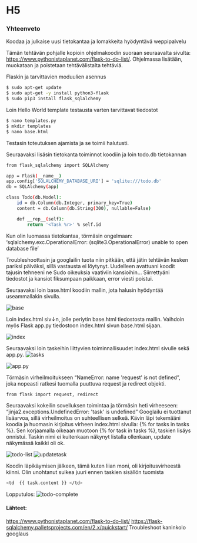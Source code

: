 # H5
### Yhteenveto

Koodaa ja julkaise uusi tietokantaa ja lomakkeita hyödyntävä weppipalvelu

Tämän tehtävän pohjalle kopioin ohjelmakoodin suoraan seuraavalta sivulta: https://www.pythonistaplanet.com/flask-to-do-list/. Ohjelmassa lisätään, muokataan ja poistetaan tehtävälistalta tehtäviä. 

Flaskin ja tarvittavien moduulien asennus
```bash
$ sudo apt-get update
$ sudo apt-get -y install python3-flask
$ sudo pip3 install flask_sqlalchemy
```

Loin Hello World template testausta varten tarvittavat tiedostot
```bash
$ nano templates.py
$ mkdir templates
$ nano base.html
```
Testasin toteutuksen ajamista ja se toimii halutusti.

Seuraavaksi lisäsin tietokanta toiminnot koodiin ja loin todo.db tietokannan
```bash
from flask_sqlalchemy import SQLAlchemy

app = Flask(__name__)
app.config['SQLALCHEMY_DATABASE_URI'] = 'sqlite:///todo.db'
db = SQLAlchemy(app)

class Todo(db.Model):
    id = db.Column(db.Integer, primary_key=True)
    content = db.Column(db.String(300), nullable=False)

    def __rep__(self):
        return '<Task %r>' % self.id
```
Kun olin luomassa tietokantaa, törmäsin ongelmaan:
‘sqlalchemy.exc.OperationalError: (sqlite3.OperationalError) unable to open database file’

Troubleshoottasin ja googlailin tuota niin pitkään, että jätin tehtävän kesken pariksi päiväksi, sillä vastausta ei löytynyt. Uudelleen avattuani koodit tajusin tehneeni ne Sudo oikeuksia vaativiin kansioihin… Siirrettyäni tiedostot ja kansiot fiksumpaan paikkaan, error viesti poistui.

Seuraavaksi loin base.html koodiin mallin, jota halusin hyödyntää useammallakin sivulla. 

![base](https://github.com/khabbs/LinuxPalvelimet/blob/main/Week_5/base.html.png)


Loin index.html siv↓n¸ jolle periytin base.html tiedostosta mallin. Vaihdoin myös Flask app.py tiedostoon index.html sivun base.html sijaan.

![index](https://github.com/khabbs/LinuxPalvelimet/blob/main/Week_5/index.html.png)


Seuraavaksi loin taskeihin liittyvien toiminnallisuudet index.html sivulle sekä app.py.
![tasks](https://github.com/khabbs/LinuxPalvelimet/blob/main/Week_5/tasks.png)


![app.py](https://github.com/khabbs/LinuxPalvelimet/blob/main/Week_5/app.py.png)


Törmäsin virheilmoitukseen “NameError: name 'request' is not defined”, joka nopeasti ratkesi tuomalla puuttuva request ja redirect objekti.

```bash
from flask import request, redirect
```
Seuraavaksi kokeilin sovelluksen toimintaa ja törmäsin heti virheeseen: “jinja2.exceptions.UndefinedError: 'task' is undefined”
Googlailu ei tuottanut lisäarvoa, sillä virheilmoitus on suhteellisen selkeä. Kävin läpi tekemääni koodia ja huomasin kirjoitus virheen index.html sivulla: {% for tasks in tasks %}. Sen korjaamalla oikeaan muotoon {% for task in tasks %}, taskien lisäys onnistui. Taskin nimi ei kuitenkaan näkynyt listalla ollenkaan, update näkymässä kaikki oli ok.

![todo-list](https://github.com/khabbs/LinuxPalvelimet/blob/main/Week_5/todo-list.png)
![updatetask](https://github.com/khabbs/LinuxPalvelimet/blob/main/Week_5/updatetask.png)

Koodin läpikäymisen jälkeen, tämä kuten liian moni, oli kirjoitusvirheestä kiinni. Olin unohtanut sulkea juuri ennen taskien sisällön tuomista

```bash
<td  {{ task.content }} </td>
``` 

Lopputulos:
![todo-complete](https://github.com/khabbs/LinuxPalvelimet/blob/main/Week_5/todo-complete.png)


#### Lähteet:
https://www.pythonistaplanet.com/flask-to-do-list/
https://flask-sqlalchemy.palletsprojects.com/en/2.x/quickstart/ 
Troubleshoot kaninkolo googlaus




